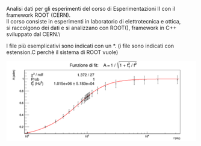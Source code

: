 Analisi dati per gli esperimenti del corso di Esperimentazioni II con il framework ROOT (CERN). \
Il corso consiste in esperimenti in laboratorio di elettrotecnica e ottica, \
si raccolgono dei dati e si analizzano con ROOT(), framework in C++ sviluppato dal CERN.\

I file più esemplicativi sono indicati con un *.
(i file sono indicati con estension.C perchè il sistema di ROOT vuole)

![alt text](https://github.com/EugenioDiPaola/Analisi-Dati-Esperimentazioni-II/blob/master/cattura%20fit.PNG)

